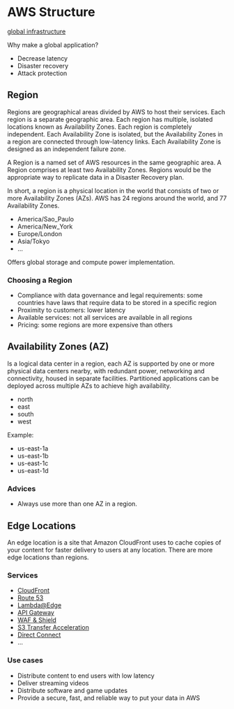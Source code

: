 # AWS Structure

[global infrastructure](https://aws.amazon.com/pt/about-aws/global-infrastructure/)

Why make a global application?

- Decrease latency
- Disaster recovery
- Attack protection

## Region

Regions are geographical areas divided by AWS to host their services. Each region is a separate geographic area. Each region has multiple, isolated locations known as Availability Zones. Each region is completely independent. Each Availability Zone is isolated, but the Availability Zones in a region are connected through low-latency links. Each Availability Zone is designed as an independent failure zone.

A Region is a named set of AWS resources in the same geographic area. A Region comprises at least two Availability Zones. Regions would be the appropriate way to replicate data in a Disaster Recovery plan.

In short, a region is a physical location in the world that consists of two or more Availability Zones (AZs). AWS has 24 regions around the world, and 77 Availability Zones.

- America/Sao_Paulo
- America/New_York
- Europe/London
- Asia/Tokyo
- ...

Offers global storage and compute power implementation.

### Choosing a Region

- Compliance with data governance and legal requirements: some countries have laws that require data to be stored in a specific region
- Proximity to customers: lower latency
- Available services: not all services are available in all regions
- Pricing: some regions are more expensive than others

## Availability Zones (AZ)

Is a logical data center in a region, each AZ is supported by one or more physical data centers nearby, with redundant power, networking and connectivity, housed in separate facilities. Partitioned applications can be deployed across multiple AZs to achieve high availability.

- north
- east
- south
- west

Example:

- us-east-1a
- us-east-1b
- us-east-1c
- us-east-1d

### Advices

- Always use more than one AZ in a region.

## Edge Locations

An edge location is a site that Amazon CloudFront uses to cache copies of your content for faster delivery to users at any location. There are more edge locations than regions.

### Services

- [CloudFront](aws-cloudfront.md)
- [Route 53](aws-route53.md)
- [Lambda@Edge](aws-lambda.md#lambdaedge)
- [API Gateway](aws-api-gateway.md)
- [WAF & Shield](aws-waf.md)
- [S3 Transfer Acceleration](aws-s3.md#transfer-acceleration)
- [Direct Connect](aws-direct-connect.md)
- ...

### Use cases

- Distribute content to end users with low latency
- Deliver streaming videos
- Distribute software and game updates
- Provide a secure, fast, and reliable way to put your data in AWS
